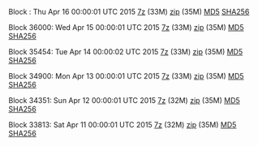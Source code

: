 Block : Thu Apr 16 00:00:01 UTC 2015 [7z](https://transfer.sh/GpHsJ/bootstrap.dat.20150416.7z) (33M) [zip](https://transfer.sh/rh31q/bootstrap.dat.20150416.zip) (35M) [MD5](https://transfer.sh/1aABfi/md5.txt) [SHA256](https://transfer.sh/qcDCs/sha256.txt)

Block 36000: Wed Apr 15 00:00:01 UTC 2015 [7z](https://transfer.sh/gkHmO/bootstrap.dat.20150415.7z) (33M) [zip](https://transfer.sh/TXx6Y/bootstrap.dat.20150415.zip) (35M) [MD5](https://transfer.sh/aE2wO/md5.txt) [SHA256](https://transfer.sh/sbLna/sha256.txt)

Block 35454: Tue Apr 14 00:00:02 UTC 2015 [7z](https://transfer.sh/DQKu4/bootstrap.dat.20150414.7z) (33M) [zip](https://transfer.sh/1NAs0/bootstrap.dat.20150414.zip) (35M) [MD5](https://transfer.sh/8jBJQ/md5.txt) [SHA256](https://transfer.sh/JyInC/sha256.txt)

Block 34900: Mon Apr 13 00:00:01 UTC 2015 [7z](https://transfer.sh/3a1By/bootstrap.dat.20150413.7z) (33M) [zip](https://transfer.sh/13T6de/bootstrap.dat.20150413.zip) (35M) [MD5](https://transfer.sh/pXDIK/md5.txt) [SHA256](https://transfer.sh/1473vF/sha256.txt)

Block 34351: Sun Apr 12 00:00:01 UTC 2015 [7z](https://transfer.sh/Olumv/bootstrap.dat.20150412.7z) (32M) [zip](https://transfer.sh/1fBJcu/bootstrap.dat.20150412.zip) (35M) [MD5](https://transfer.sh/iO50d/md5.txt) [SHA256](https://transfer.sh/16A6iu/sha256.txt)

Block 33813: Sat Apr 11 00:00:01 UTC 2015 [7z](https://transfer.sh/PzZ5o/bootstrap.dat.20150411.7z) (32M) [zip](https://transfer.sh/1dip41/bootstrap.dat.20150411.zip) (35M) [MD5](https://transfer.sh/dfS3P/md5.txt) [SHA256](https://transfer.sh/1gSCuu/sha256.txt)
